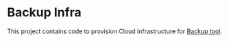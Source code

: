 # Backup Infra

This project contains code to provision Cloud infrastructure for [Backup tool](https://github.com/web3-storage/backup).
